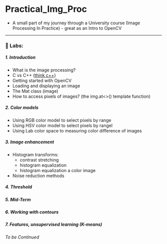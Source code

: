 # Practical_Img_Proc
- A small part of my journey through a University course (Image Processing In Practice) - great as an Intro to OpenCV 

---
### 🥼 Labs:

##### 1. Introduction
  * What is the image processing?
  * C vs C++ ([think c++](https://greenteapress.com/wp/think-c/))
  * Getting started with OpenCV
  * Loading and displaying an image
  * The Mat class (image)
  * How to access pixels of images? (the img.at<>() template function) 
  
##### 2. Color models
  * Using RGB color model to select pixels by range
  * Using HSV color model to select pixels by rangel
  * Using Lab color space to measuring color difference of images

##### 3. Image enhancement
  * Histogram transforms:
    * contrast stretching
    * histogram equalization
    * histogram equalization a color image
  * Noise reduction methods


##### 4. Threshold



##### 5. Mid-Term



##### 6. Working with contours



##### 7. Features, unsupervised learning (K-means)


###### To be Continued

